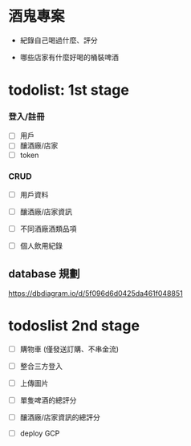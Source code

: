 # 酒鬼專案

- 紀錄自己喝過什麼、評分

- 哪些店家有什麼好喝的桶裝啤酒






# todolist: 1st stage

### 登入/註冊
- [ ] 用戶
- [ ] 釀酒廠/店家
- [ ] token

### CRUD 
- [ ] 用戶資料 
- [ ] 釀酒廠/店家資訊
- [ ] 不同酒廠酒類品項
- [ ] 個人飲用紀錄


## database 規劃
https://dbdiagram.io/d/5f096d6d0425da461f048851



# todoslist 2nd stage
- [ ] 購物車 (僅發送訂購、不串金流)
- [ ] 整合三方登入
- [ ] 上傳圖片
- [ ] 單隻啤酒的總評分
- [ ] 釀酒廠/店家資訊的總評分
- [ ] deploy GCP 

